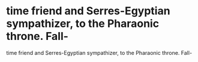 # time friend and Serres-Egyptian sympathizer, to the Pharaonic throne. Fall-

time friend and Serres-Egyptian sympathizer, to the Pharaonic throne. Fall-